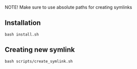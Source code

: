 NOTE! Make sure to use absolute paths for creating symlinks

## Installation

```
bash install.sh
```

## Creating new symlink

```
bash scripts/create_symlink.sh
```
